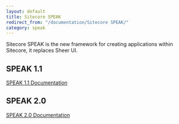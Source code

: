 ```yaml
---
layout: default
title: Sitecore SPEAK
redirect_from: "/documentation/Sitecore SPEAK/"
category: speak
---
```


Sitecore SPEAK is the new framework for creating applications within Sitecore, it replaces Sheer UI.

## SPEAK 1.1

<a href="{{ site.baseurl }}/Sitecore-SPEAK/SPEAK-11">SPEAK 1.1 Documentation</a>

## SPEAK 2.0

<a href="{{ site.baseurl }}/Sitecore-SPEAK/SPEAK-20">SPEAK 2.0 Documentation</a>
